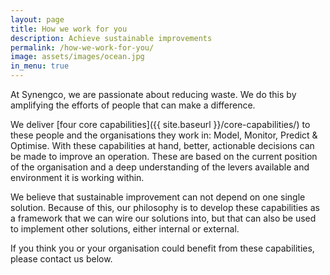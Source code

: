 ```yaml
---
layout: page
title: How we work for you
description: Achieve sustainable improvements
permalink: /how-we-work-for-you/
image: assets/images/ocean.jpg
in_menu: true
---
```


At Synengco, we are passionate about reducing waste. We do this by amplifying the efforts of people that can make a difference.

We deliver [four core capabilities]({{ site.baseurl }}/core-capabilities/) to these people and the organisations they work in: Model, Monitor, Predict & Optimise. With these capabilities at hand, better, actionable decisions can be made to improve an operation. These are based on the current position of the organisation and a deep understanding of the levers available and environment it is working within.

We believe that sustainable improvement can not depend on one single solution. Because of this, our philosophy is to develop these capabilities as a framework that we can wire our solutions into, but that can also be used to implement other solutions, either internal or external.

If you think you or your organisation could benefit from these capabilities, please contact us below.
